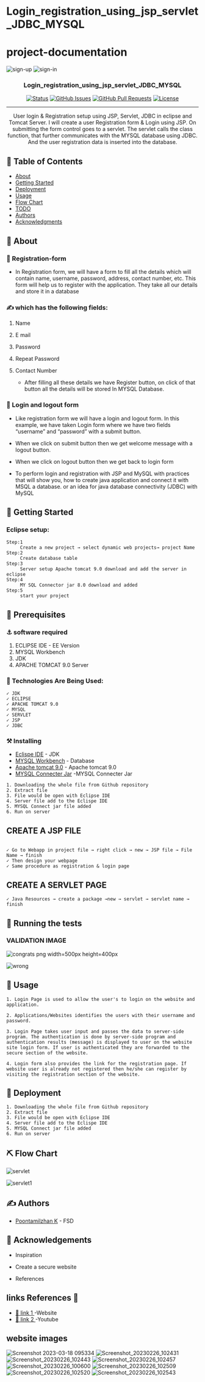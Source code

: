 # Login_registration_using_jsp_servlet_JDBC_MYSQL


# project-documentation

<p align="">
  
  
![sign-up](https://user-images.githubusercontent.com/113184861/236396222-c11566f7-072c-4344-882b-ab4762bc86c0.png)
![sign-in](https://user-images.githubusercontent.com/113184861/236396248-5215297d-046b-4ca4-bc3f-e4926a54de7f.png)

</p>



<h3 align="center">Login_registration_using_jsp_servlet_JDBC_MYSQL</h3>

<div align="center">

  [![Status](https://img.shields.io/badge/status-active-success.svg)]() 
  [![GitHub Issues](https://img.shields.io/github/issues/kylelobo/The-Documentation-Compendium.svg)](https://github.com/kylelobo/The-Documentation-Compendium/issues)
  [![GitHub Pull Requests](https://img.shields.io/github/issues-pr/kylelobo/The-Documentation-Compendium.svg)](https://github.com/kylelobo/The-Documentation-Compendium/pulls)
  [![License](https://img.shields.io/badge/license-MIT-blue.svg)](/LICENSE)

</div>

---

<p align="center"> 
User login & Registration setup using JSP, Servlet, JDBC in eclipse and Tomcat
Server. 
I will create a user Registration form & Login using JSP. On submitting the form
control goes to a servlet. 
The servlet calls the class function, that further communicates with 
the MYSQL database using JDBC. And the user registration data is inserted into the 
database.
<br>
  
</p>

## 📝 Table of Contents
- [About](#about)
- [Getting Started](#getting_started)
- [Deployment](#deployment)
- [Usage](#usage)
- [Flow Chart](#flowchart)
- [TODO](../TODO.md)
- [Authors](#authors)
- [Acknowledgments](#acknowledgement)

## 🧐 About <a name = "about"></a>
### 🔏 Registration-form 
- In Registration form, we will have a form to fill all the details which will contain 
name, username, password, address, contact number, etc.
This form will help us to register with the application. They take all our details and 
store it in a database

### ✍ which has the following fields:
1. Name
2. E mail
3. Password
4. Repeat Password
5. Contact Number

   - After filling all these details we have Register button, on click of that button all the details
will be stored In MYSQL Database.
### 🔐 Login and logout form
- Like registration form we will have a login and logout form. In this example, we have 
taken Login form where we have two fields “username” and “password” with a submit 
button.

-  When we click on submit button then we get welcome message with a logout button.

-  When we click on logout button then we get back to login form

- To perform login and registration with JSP and MySQL with practices that will show 
you, how to create java application and connect it with MSQL a database. or an idea for java 
database connectivity (JDBC) with MySQL

## 🏁 Getting Started <a name = "getting_started"></a>
### Eclipse setup:
```
Step:1 
     Create a new project → select dynamic web projects→ project Name 
Step:2 
     Create database table 
Step:3
     Server setup Apache tomcat 9.0 download and add the server in eclipse 
Step:4
     MY SQL Connector jar 8.0 download and added
Step:5
     start your project

``` 

## 📜 Prerequisites

### ⚓ software required 

1. ECLIPSE IDE - EE Version
2. MYSQL Workbench 
3. JDK 
4. APACHE TOMCAT 9.0 Server

### 🔧 Technologies Are Being Used:
```
✓ JDK
✓ ECLIPSE
✓ APACHE TOMCAT 9.0
✓ MYSQL
✓ SERVLET
✓ JSP
✓ JDBC

```

### ⚒ Installing

- [Eclispe IDE](https://www.eclipse.org/downloads/) - JDK 
- [MYSQL Workbench](https://dev.mysql.com/downloads/workbench/) - Database
- [Apache tomcat 9.0](https://tomcat.apache.org/download-90.cgi) - Apache tomcat 9.0
- [MYSQL Connecter Jar](https://dev.mysql.com/downloads/connector/j/) -MYSQL Connecter Jar 



```
1. Downloading the whole file from Github repository
2. Extract file 
3. File would be open with Eclipse IDE
4. Server file add to the Eclispe IDE
5. MYSQL Connect jar file added 
6. Run on server

```
## CREATE A JSP FILE

```

✓ Go to Webapp in project file → right click → new → JSP file → File Name → finish
✓ Then design your webpage 
✓ Same procedure as registration & login page

```
## CREATE A SERVLET PAGE
```
✓ Java Resources → create a package →new → servlet → servlet name → finish
```



## 🔧 Running the tests <a name = "tests"></a>
### VALIDATION IMAGE 

![congrats png width=500px height=400px ](https://user-images.githubusercontent.com/113184861/236395464-e747786f-46a7-4f1a-8250-2a85f13fd2da.png)

![wrong](https://user-images.githubusercontent.com/113184861/236395663-133551a0-ede4-40b5-8bcf-2f884ddd5684.png)

## 🎈 Usage <a name="usage"></a>
```
1. Login Page is used to allow the user's to login on the website and application.
 
2. Applications/Websites identifies the users with their username and password.
 
3. Login Page takes user input and passes the data to server-side program. The authentication is done by server-side program and authentication results (message) is displayed to user on the website site login form. If user is authenticated they are forwarded to the secure section of the website.
 
4. Login form also provides the link for the registration page. If website user is already not registered then he/she can register by visiting the registration section of the website.
```

## 🚀 Deployment <a name = "deployment"></a>
```
1. Downloading the whole file from Github repository
2. Extract file 
3. File would be open with Eclipse IDE
4. Server file add to the Eclispe IDE
5. MYSQL Connect jar file added 
6. Run on server

```

## ⛏️ Flow Chart <a name = "flowchart"></a>


![servlet](https://user-images.githubusercontent.com/113184861/236395924-285b4fb0-8727-4be9-b75b-93f192af50eb.png)


![servlet1](https://user-images.githubusercontent.com/113184861/236395953-5ef1793b-779d-4637-b0d5-1a24fceb65df.png)

## ✍️ Authors <a name = "authors"></a>
- [Poontamilzhan K](https://github.com/POONTAMILZHAN) - FSD


## 🎉 Acknowledgements <a name = "acknowledgement"></a>
- Inspiration
- Create a secure website 
  
- References

 ## links References 🔗
 - [🔗 link 1 ](https://www.codewithmurad.com/2020/10/registration-login-form.html) -Website 
 - [🔗 link 2 ](https://www.bing.com/videos/search?q=reference+for+login+and+registration+using+jsp+servlets&docid=603486619291432072&mid=D63A4BCC29603D33137CD63A4BCC29603D33137C&view=detail&FORM=VIRE) -Youtube 
## website images 

![Screenshot 2023-03-18 095334](https://user-images.githubusercontent.com/113184861/236396425-9d0ac151-8280-458e-8252-f48548ddbba9.png)
![Screenshot_20230226_102431](https://user-images.githubusercontent.com/113184861/236396571-05722e43-16f2-4a62-9478-0de36f09ab64.png)
![Screenshot_20230226_102443](https://user-images.githubusercontent.com/113184861/236396589-8a509e38-0395-4669-9fe4-ce96ca04a721.png)
![Screenshot_20230226_102457](https://user-images.githubusercontent.com/113184861/236396607-b2d175ec-f9f5-4be7-89fb-992e38ed84c3.png)
![Screenshot_20230226_100600](https://user-images.githubusercontent.com/113184861/236396651-119c0532-c1a4-4f47-89af-d41461d7f7ef.png)
![Screenshot_20230226_102509](https://user-images.githubusercontent.com/113184861/236396691-2753e9bb-5172-4cbe-93cb-6d1dc48a17b9.png)
![Screenshot_20230226_102520](https://user-images.githubusercontent.com/113184861/236396751-e70d0629-02e4-484b-9196-f3b58d18e6f9.png)
![Screenshot_20230226_102543](https://user-images.githubusercontent.com/113184861/236396758-961e2f27-ac49-47ca-953d-80f6d74416fa.png)




